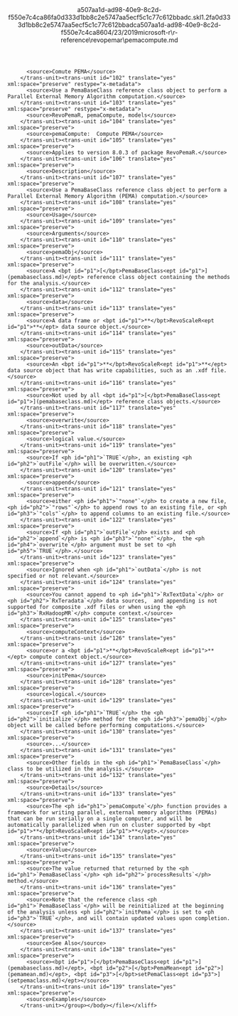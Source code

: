 <?xml version="1.0"?><xliff version="1.2" xmlns="urn:oasis:names:tc:xliff:document:1.2" xmlns:xsi="http://www.w3.org/2001/XMLSchema-instance" xsi:schemaLocation="urn:oasis:names:tc:xliff:document:1.2 xliff-core-1.2-transitional.xsd"><file datatype="xml" original="pemacompute.md" source-language="en-US" target-language="en-US"><header><tool tool-id="mdxliff" tool-name="mdxliff" tool-version="1.0-1931010" tool-company="Microsoft" /><xliffext:skl_file_name xmlns:xliffext="urn:microsoft:content:schema:xliffextensions">a507aa1d-ad98-40e9-8c2d-f550e7c4ca86fa0d333d1bb8c2e5747aa5ecf5c1c77c612bbadc.skl</xliffext:skl_file_name><xliffext:version xmlns:xliffext="urn:microsoft:content:schema:xliffextensions">1.2</xliffext:version><xliffext:ms.openlocfilehash xmlns:xliffext="urn:microsoft:content:schema:xliffextensions">fa0d333d1bb8c2e5747aa5ecf5c1c77c612bbadc</xliffext:ms.openlocfilehash><xliffext:ms.sourcegitcommit xmlns:xliffext="urn:microsoft:content:schema:xliffextensions">a507aa1d-ad98-40e9-8c2d-f550e7c4ca86</xliffext:ms.sourcegitcommit><xliffext:ms.lasthandoff xmlns:xliffext="urn:microsoft:content:schema:xliffextensions">04/23/2019</xliffext:ms.lasthandoff><xliffext:ms.openlocfilepath xmlns:xliffext="urn:microsoft:content:schema:xliffextensions">microsoft-r\r-reference\revopemar\pemacompute.md</xliffext:ms.openlocfilepath></header><body><group id="content" extype="content"><trans-unit id="101" translate="yes" xml:space="preserve" restype="x-metadata">
          <source>Comute PEMA</source>
        </trans-unit><trans-unit id="102" translate="yes" xml:space="preserve" restype="x-metadata">
          <source>Use a PemaBaseClass reference class object to perform a Parallel External Memory Algorithm computation.</source>
        </trans-unit><trans-unit id="103" translate="yes" xml:space="preserve" restype="x-metadata">
          <source>RevoPemaR, pemaCompute, models</source>
        </trans-unit><trans-unit id="104" translate="yes" xml:space="preserve">
          <source>pemaCompute:  Compute PEMA</source>
        </trans-unit><trans-unit id="105" translate="yes" xml:space="preserve">
          <source>Applies to version 8.0.3 of package RevoPemaR.</source>
        </trans-unit><trans-unit id="106" translate="yes" xml:space="preserve">
          <source>Description</source>
        </trans-unit><trans-unit id="107" translate="yes" xml:space="preserve">
          <source>Use a PemaBaseClass reference class object to perform a Parallel External Memory Algorithm (PEMA) computation.</source>
        </trans-unit><trans-unit id="108" translate="yes" xml:space="preserve">
          <source>Usage</source>
        </trans-unit><trans-unit id="109" translate="yes" xml:space="preserve">
          <source>Arguments</source>
        </trans-unit><trans-unit id="110" translate="yes" xml:space="preserve">
          <source>pemaObj</source>
        </trans-unit><trans-unit id="111" translate="yes" xml:space="preserve">
          <source>A <bpt id="p1">[</bpt>PemaBaseClass<ept id="p1">](pemabaseclass.md)</ept> reference class object containing the methods for the analysis.</source>
        </trans-unit><trans-unit id="112" translate="yes" xml:space="preserve">
          <source>data</source>
        </trans-unit><trans-unit id="113" translate="yes" xml:space="preserve">
          <source>A data frame or <bpt id="p1">**</bpt>RevoScaleR<ept id="p1">**</ept> data source object.</source>
        </trans-unit><trans-unit id="114" translate="yes" xml:space="preserve">
          <source>outData</source>
        </trans-unit><trans-unit id="115" translate="yes" xml:space="preserve">
          <source>An <bpt id="p1">**</bpt>RevoScaleR<ept id="p1">**</ept> data source object that has write capabilities, such as an .xdf file.</source>
        </trans-unit><trans-unit id="116" translate="yes" xml:space="preserve">
          <source>Not used by all <bpt id="p1">[</bpt>PemaBaseClass<ept id="p1">](pemabaseclass.md)</ept> reference class objects.</source>
        </trans-unit><trans-unit id="117" translate="yes" xml:space="preserve">
          <source>overwrite</source>
        </trans-unit><trans-unit id="118" translate="yes" xml:space="preserve">
          <source>logical value.</source>
        </trans-unit><trans-unit id="119" translate="yes" xml:space="preserve">
          <source>If <ph id="ph1">`TRUE`</ph>, an existing <ph id="ph2">`outFile`</ph> will be overwritten.</source>
        </trans-unit><trans-unit id="120" translate="yes" xml:space="preserve">
          <source>append</source>
        </trans-unit><trans-unit id="121" translate="yes" xml:space="preserve">
          <source>either <ph id="ph1">`"none"`</ph> to create a new file, <ph id="ph2">`"rows"`</ph> to append rows to an existing file, or <ph id="ph3">`"cols"`</ph> to append columns to an existing file.</source>
        </trans-unit><trans-unit id="122" translate="yes" xml:space="preserve">
          <source>If <ph id="ph1">`outFile`</ph> exists and <ph id="ph2">`append`</ph> is <ph id="ph3">`"none"`</ph>,  the <ph id="ph4">`overwrite`</ph> argument must be set to <ph id="ph5">`TRUE`</ph>.</source>
        </trans-unit><trans-unit id="123" translate="yes" xml:space="preserve">
          <source>Ignored when <ph id="ph1">`outData`</ph> is not specified or not relevant.</source>
        </trans-unit><trans-unit id="124" translate="yes" xml:space="preserve">
          <source>You cannot append to <ph id="ph1">`RxTextData`</ph> or <ph id="ph2">`RxTeradata`</ph> data sources,  and appending is not supported for composite .xdf files or when using the <ph id="ph3">`RxHadoopMR`</ph> compute context.</source>
        </trans-unit><trans-unit id="125" translate="yes" xml:space="preserve">
          <source>computeContext</source>
        </trans-unit><trans-unit id="126" translate="yes" xml:space="preserve">
          <source>or a <bpt id="p1">**</bpt>RevoScaleR<ept id="p1">**</ept> compute context object.</source>
        </trans-unit><trans-unit id="127" translate="yes" xml:space="preserve">
          <source>initPema</source>
        </trans-unit><trans-unit id="128" translate="yes" xml:space="preserve">
          <source>logical.</source>
        </trans-unit><trans-unit id="129" translate="yes" xml:space="preserve">
          <source>If <ph id="ph1">`TRUE`</ph> the <ph id="ph2">`initialize`</ph> method for the <ph id="ph3">`pemaObj`</ph> object will be called before performing computations.</source>
        </trans-unit><trans-unit id="130" translate="yes" xml:space="preserve">
          <source>...</source>
        </trans-unit><trans-unit id="131" translate="yes" xml:space="preserve">
          <source>Other fields in the <ph id="ph1">`PemaBaseClass`</ph> class to be utilized in the analysis.</source>
        </trans-unit><trans-unit id="132" translate="yes" xml:space="preserve">
          <source>Details</source>
        </trans-unit><trans-unit id="133" translate="yes" xml:space="preserve">
          <source>The <ph id="ph1">`pemaCompute`</ph> function provides a framework for writing parallel, external memory algorithms (PEMAs) that can be run serially on a single computer, and will be automatically parallelized when run on cluster supported by <bpt id="p1">**</bpt>RevoScaleR<ept id="p1">**</ept>.</source>
        </trans-unit><trans-unit id="134" translate="yes" xml:space="preserve">
          <source>Value</source>
        </trans-unit><trans-unit id="135" translate="yes" xml:space="preserve">
          <source>The value returned that returned by the <ph id="ph1">`PemaBaseClass`</ph> <ph id="ph2">`processResults`</ph> method.</source>
        </trans-unit><trans-unit id="136" translate="yes" xml:space="preserve">
          <source>Note that the reference class <ph id="ph1">`PemaBaseClass`</ph> will be reinitialized at the beginning of the analysis unless <ph id="ph2">`initPema`</ph> is set to <ph id="ph3">`TRUE`</ph>, and will contain updated values upon completion.</source>
        </trans-unit><trans-unit id="137" translate="yes" xml:space="preserve">
          <source>See Also</source>
        </trans-unit><trans-unit id="138" translate="yes" xml:space="preserve">
          <source><bpt id="p1">[</bpt>PemaBaseClass<ept id="p1">](pemabaseclass.md)</ept>, <bpt id="p2">[</bpt>PemaMean<ept id="p2">](pemamean.md)</ept>, <bpt id="p3">[</bpt>setPemaClass<ept id="p3">](setpemaclass.md)</ept></source>
        </trans-unit><trans-unit id="139" translate="yes" xml:space="preserve">
          <source>Examples</source>
        </trans-unit></group></body></file></xliff>